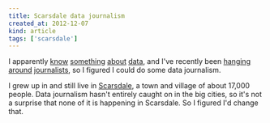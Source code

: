 ```yaml
---
title: Scarsdale data journalism
created_at: 2012-12-07
kind: article
tags: ['scarsdale']
---
```

I apparently
[know](http://datakind.org/2012/08/data-heroes-tom-levine/)
[something](https://scraperwiki.com/about/)
[about](https://twitter.com/thomaslevine/status/203184100998266881)
[data](/!/hip-data-nonsense/),
and I've recently been
[hanging](http://pagina12.com.ar/diario/cdigital/31-202522-2012-09-04.html)
[around](http://www.american.edu/americantoday/campus-news/20120420-SOC-Partners-with-Washington-Post-for-ScraperWiki-Event.cfm)
[journalists](http://allthingsd.com/20120623/scraperwiki-tries-to-turn-journalists-into-hackers/),
so I figured I could do some data journalism.

I grew up in and still live in [Scarsdale](http://www.scarsdale.com), a town
and village of about 17,000 people. Data journalism hasn't entirely caught on
in the big cities, so it's not a surprise that none of it is happening in
Scarsdale. So I figured I'd change that.
